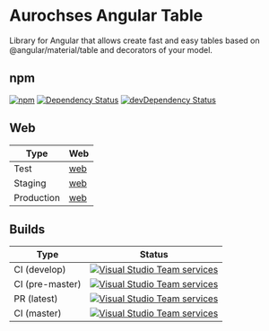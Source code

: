 # Aurochses Angular Table

Library for Angular that allows create fast and easy tables based on @angular/material/table and decorators of your model.

## npm
[![npm](https://img.shields.io/npm/v/@aurochses/angular-table.svg)](https://www.npmjs.com/package/@aurochses/angular-table)
[![Dependency Status](https://david-dm.org/Aurochses/Aurochses.Angular.Table.svg)](https://david-dm.org/Aurochses/Aurochses.Angular.Table)
[![devDependency Status](https://david-dm.org/Aurochses/Aurochses.Angular.Table/dev-status.svg)](https://david-dm.org/Aurochses/Aurochses.Angular.Table?type=dev)

## Web

Type        | Web 
------------|-----
Test        | [web](http://table.test.angular.aurochses.demo.by)
Staging     | [web](http://table.staging.angular.aurochses.demo.by)
Production  | [web](http://table.production.angular.aurochses.demo.by)

## Builds

Type            | Status 
----------------|--------
CI (develop)    | [![Visual Studio Team services](https://img.shields.io/vso/build/aurochses/ce77dc57-7f15-4037-90d9-c33247949dda/366.svg?style=flat-square)](https://aurochses.visualstudio.com/Aurochses.Angular/_build/index?definitionId=366)
CI (pre-master) | [![Visual Studio Team services](https://img.shields.io/vso/build/aurochses/ce77dc57-7f15-4037-90d9-c33247949dda/367.svg?style=flat-square)](https://aurochses.visualstudio.com/Aurochses.Angular/_build/index?definitionId=367)
PR (latest)     | [![Visual Studio Team services](https://img.shields.io/vso/build/aurochses/ce77dc57-7f15-4037-90d9-c33247949dda/368.svg?style=flat-square)](https://aurochses.visualstudio.com/Aurochses.Angular/_build/index?definitionId=368)
CI (master)     | [![Visual Studio Team services](https://img.shields.io/vso/build/aurochses/ce77dc57-7f15-4037-90d9-c33247949dda/369.svg?style=flat-square)](https://aurochses.visualstudio.com/Aurochses.Angular/_build/index?definitionId=369)
